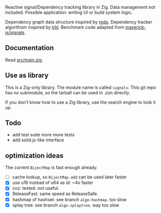 Reactive signal/Dependency tracking library in Zig. Data management not included. Possible application: writing UI or build system logic.

Dependency graph data structure inspired by [redo](https://github.com/apenwarr/redo). Dependency tracker algorithom inspired by [trkl](https://github.com/jbreckmckye/trkl). Benchmark code adapted from [maverick-js/signals](https://github.com/maverick-js/signals/pull/19/files#diff-ed2047e0fe1c26b6afee97d3b120cc35ee4bc0203bc06be33687736a16ac4a8e).

## Documentation

Read [src/main.zig](src/main.zig#L1).

## Use as library

This is a Zig-only library. The module name is called `signals`. This git repo has no submodule, so the tarball can be used in .zon directly.

If you don't know how to use a Zig library, use the search engine to look it up.

## Todo

- add test suite more more tests
- add solid.js-like interface

## optimization ideas

The current `BijectMap` is fast enough already.

- [ ] cache lookup, so `BijectMap.add` can be used later faster
- [x] use u16 instead of u64 as id: ~4x faster
- [x] coz: tested. not useful.
- [x] ReleaseFast: same speed as ReleaseSafe.
- [x] hashmap of hashset: see branch `algo-hashmap`. too slow
- [x] splay tree: see branch `algo-splaytree`. way too slow
